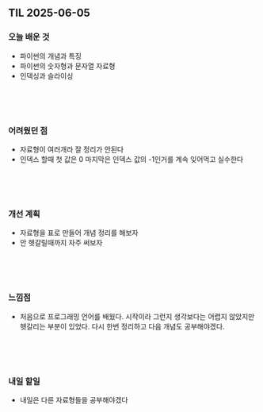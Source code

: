 ## TIL 2025-06-05

### 오늘 배운 것
- 파이썬의 개념과 특징
- 파이썬의 숫자형과 문자열 자료형
- 인덱싱과 슬라이싱

<br/>
<br/>
<br/>
 
### 어려웠던 점
- 자료형이 여러개라 잘 정리가 안된다
- 인덱스 할때 첫 값은 0 마지막은 인덱스 값의 -1인거를 계속 잊어먹고 실수한다


<br/>
<br/>
<br/>

### 개선 계획
- 자료형을 표로 만들어 개념 정리를 해보자
- 안 헷갈릴때까지 자주 써보자

<br/>
<br/>
<br/>
 
### 느낌점
- 처음으로 프로그래밍 언어를 배웠다. 시작이라 그런지 생각보다는 어렵지 않았지만 헷갈리는 부분이 있었다.
다시 한번 정리하고 다음 개념도 공부해야겠다.

<br/>
<br/>
<br/>

### 내일 할일
- 내일은 다른 자료형들을 공부해야겠다